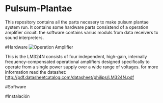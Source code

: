 # Pulsum-Plantae
This repository contains all the parts necesery to make pulsum plantae system run. It contains some hardware parts consistend of a operation amplifier circuit. the software contains varius moduls from data receivers to sound interpreters. 

#Hardware
![Operation Amplifier](https://lh6.googleusercontent.com/opLSDsLmM5oYzhKKlnKN1H4NWVHr-4taNXs9PNpYThe58imyBsdogz4Sgbk2ybnmgV9yopxIPSAkzlQcHQgWU_WY5xl5_bPXhorVN_XZ8_o6XXD5-uc)

This is the LM324N consists of four independent, high-gain, internally frequency-compensated operational amplifiers
designed specifically to operate from a single power supply over a wide range of voltages. for more information read the datashet: http://pdf.datasheetcatalog.com/datasheet/philips/LM324N.pdf


#Software 

#Instalación 
